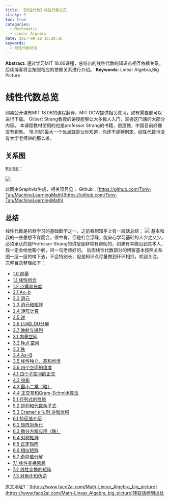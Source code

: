 ```yaml
---
title: 【线性代数】线性代数总览
sticky: 9
toc: true
categories:
  - Mathematic
  - Linear Algebra
date: 2017-08-18 16:28:36
keywords:
  - 线性代数总览
---
```

**Abstract:** 通过学习MIT 18.06课程，总结出的线性代数的知识点相互依赖关系，后续博客将会按照相应的依赖关系进行介绍。
**Keywords:** Linear Algebra,Big Picture
<!--more-->



# 线性代数总览
网易公开课有MIT 18.06的课程翻译，MIT OCW提供相关练习，如有需要都可以进行下载。
Gilbert Strang教授的讲授能够让大多数人入门，掌握这门课的大部分内容。
本课程教材使用的也是professor Strang的书籍，很遗憾，中国目前好像没有销售。
18.06的最大一个优点就是让你知道，你还不是特别笨，线性代数也没有大学老师讲的那么难。

## 关系图
知识图：

![](https://raw.githubusercontent.com/Tony-Tan/MachineLearningMath/master/LinearAlgebra.png)

此图由Graphviz生成，相关项目见：
Github：[https://github.com/Tony-Tan/MachineLearningMath](https://github.com/Tony-Tan/MachineLearningMath)

## 总结
线性代数是机器学习的基础数学之一，之前看到知乎上有一段话总结：
![](https://tony4ai-1251394096.cos.ap-hongkong.myqcloud.com/blog_images/Math-Linear_Algebra_big_picture/zhihu.png)
基本和我的一些思想不谋而合，很中肯，但是社会浮躁，能安心学习基础的人少之又少。
必须承认的是Professor Strang的讲授是非常有帮助的，如果有幸能见到其本人，我一定会给他鞠个躬，问一句老师好的。
后面线性代数部分的博客基本按照关系图一层一层的啃下去，不会特别长，但是知识点尽量做到环环相扣，欢迎关注。
完整目录整理如下：
- [1.0 向量](http://www.face2ai.com/Math-Linear-Algebra-Chapter-1-0/)
- [1.1 线性组合](http://www.face2ai.com/Math-Linear-Algebra-Chapter-1-1/)
- [1.2 点乘和长度](http://www.face2ai.com/Math-Linear-Algebra-Chapter-1-2/)
- [2.1 Ax=b](http://www.face2ai.com/Math-Linear-Algebra-Chapter-2-1/)
- [2.2 消元](http://www.face2ai.com/Math-Linear-Algebra-Chapter-2-2/)
- [2.3 消元和矩阵](http://www.face2ai.com/Math-Linear-Algebra-Chapter-2-3/)
- [2.4 矩阵计算](http://www.face2ai.com/Math-Linear-Algebra-Chapter-2-4/)
- [2.5 逆](http://www.face2ai.com/Math-Linear-Algebra-Chapter-2-5/)
- [2.6 LU和LDU分解](http://www.face2ai.com/Math-Linear-Algebra-Chapter-2-6/)
- [2.7 映射与排列](http://www.face2ai.com/Math-Linear-Algebra-Chapter-2-7/)
- [3.1 向量空间](http://www.face2ai.com/Math-Linear-Algebra-Chapter-3-1/)
- [3.2 Null 空间](http://www.face2ai.com/Math-Linear-Algebra-Chapter-3-2/)
- [3.3 秩](http://www.face2ai.com/Math-Linear-Algebra-Chapter-3-3/)
- [3.4 Ax=B](http://www.face2ai.com/Math-Linear-Algebra-Chapter-3-4/)
- [3.5 线性独立，基和维度](http://www.face2ai.com/Math-Linear-Algebra-Chapter-3-5/)
- [3.6 四个空间的维度](http://www.face2ai.com/Math-Linear-Algebra-Chapter-3-6/)
- [4.1 四个子空间的正交](http://www.face2ai.com/Math-Linear-Algebra-Chapter-4-1/)
- [4.2 投影](http://www.face2ai.com/Math-Linear-Algebra-Chapter-4-2/)
- [4.3 最小二乘（略）](http://www.face2ai.com/Math-Linear-Algebra-Chapter-4-3/)
- [4.4 正交基和Gram-Schmidt算法](http://www.face2ai.com/Math-Linear-Algebra-Chapter-4-4/)
- [5.1 行列式的性质](http://www.face2ai.com/Math-Linear-Algebra-Chapter-5-1/)
- [5.2 排列和代数余子式](http://www.face2ai.com/Math-Linear-Algebra-Chapter-5-2/)
- [5.3 Cramer's 法则,逆和体积](http://www.face2ai.com/Math-Linear-Algebra-Chapter-5-3/)
- [6.1 特征值介绍](http://www.face2ai.com/Math-Linear-Algebra-Chapter-6-1/)
- [6.2 矩阵对角化](http://www.face2ai.com/Math-Linear-Algebra-Chapter-6-2/)
- [6.3 微分方程应用（略）](http://www.face2ai.com/Math-Linear-Algebra-Chapter-6-3/)
- [6.4 对称矩阵](http://www.face2ai.com/Math-Linear-Algebra-Chapter-6-4/)
- [6.5 正定矩阵](http://www.face2ai.com/Math-Linear-Algebra-Chapter-6-5/)
- [6.6 相似矩阵](http://www.face2ai.com/Math-Linear-Algebra-Chapter-6-6/)
- [6.7 奇异值分解](http://www.face2ai.com/Math-Linear-Algebra-Chapter-6-7/)
- [7.1 线性变换思想](http://www.face2ai.com/Math-Linear-Algebra-Chapter-7-1/)
- [7.2 线性变换的矩阵](http://www.face2ai.com/Math-Linear-Algebra-Chapter-7-2/)
- [7.3 对角化和伪逆](http://www.face2ai.com/Math-Linear-Algebra-Chapter-7-3/)





原文地址1：[https://www.face2ai.com/Math-Linear_Algebra_big_picture](https://www.face2ai.com/Math-Linear_Algebra_big_picture)转载请标明出处
